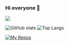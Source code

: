 ### Hi everyone 👋

![](https://visitor-badge.laobi.icu/badge?page_id=Anday99.Anday99)


![GitHub stats](https://github-readme-stats.vercel.app/api?username=Anday99&show_icons=true&theme=tokyonight) ![Top Langs](https://github-readme-stats.vercel.app/api/top-langs/?username=Anday99&theme=tokyonight)

[![My Repos](https://github-readme-stats.vercel.app/api/pin/?username=Anday99&repo=GameProject&show_owner=true)](https://github.com/Anday99/GameProject)
